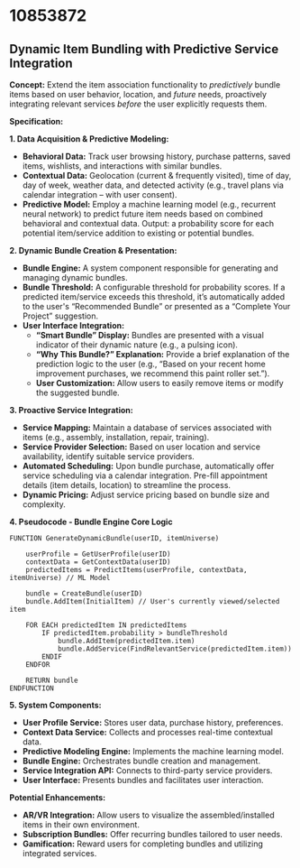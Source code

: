 # 10853872

## Dynamic Item Bundling with Predictive Service Integration

**Concept:** Extend the item association functionality to *predictively* bundle items based on user behavior, location, and *future* needs, proactively integrating relevant services *before* the user explicitly requests them.

**Specification:**

**1. Data Acquisition & Predictive Modeling:**

*   **Behavioral Data:** Track user browsing history, purchase patterns, saved items, wishlists, and interactions with similar bundles.
*   **Contextual Data:** Geolocation (current & frequently visited), time of day, day of week, weather data, and detected activity (e.g., travel plans via calendar integration – with user consent).
*   **Predictive Model:** Employ a machine learning model (e.g., recurrent neural network) to predict future item needs based on combined behavioral and contextual data. Output: a probability score for each potential item/service addition to existing or potential bundles.

**2. Dynamic Bundle Creation & Presentation:**

*   **Bundle Engine:** A system component responsible for generating and managing dynamic bundles.
*   **Bundle Threshold:** A configurable threshold for probability scores.  If a predicted item/service exceeds this threshold, it’s automatically added to the user's “Recommended Bundle” or presented as a “Complete Your Project” suggestion.
*   **User Interface Integration:**
    *   **“Smart Bundle” Display:** Bundles are presented with a visual indicator of their dynamic nature (e.g., a pulsing icon).
    *   **“Why This Bundle?” Explanation:** Provide a brief explanation of the prediction logic to the user (e.g., “Based on your recent home improvement purchases, we recommend this paint roller set.”).
    *   **User Customization:** Allow users to easily remove items or modify the suggested bundle.

**3. Proactive Service Integration:**

*   **Service Mapping:** Maintain a database of services associated with items (e.g., assembly, installation, repair, training).
*   **Service Provider Selection:** Based on user location and service availability, identify suitable service providers.
*   **Automated Scheduling:** Upon bundle purchase, automatically offer service scheduling via a calendar integration.  Pre-fill appointment details (item details, location) to streamline the process.
*   **Dynamic Pricing:** Adjust service pricing based on bundle size and complexity.

**4.  Pseudocode - Bundle Engine Core Logic**

```
FUNCTION GenerateDynamicBundle(userID, itemUniverse)

    userProfile = GetUserProfile(userID)
    contextData = GetContextData(userID)
    predictedItems = PredictItems(userProfile, contextData, itemUniverse) // ML Model

    bundle = CreateBundle(userID)
    bundle.AddItem(InitialItem) // User's currently viewed/selected item

    FOR EACH predictedItem IN predictedItems
        IF predictedItem.probability > bundleThreshold
            bundle.AddItem(predictedItem.item)
            bundle.AddService(FindRelevantService(predictedItem.item))
        ENDIF
    ENDFOR

    RETURN bundle
ENDFUNCTION
```

**5.  System Components:**

*   **User Profile Service:** Stores user data, purchase history, preferences.
*   **Context Data Service:** Collects and processes real-time contextual data.
*   **Predictive Modeling Engine:**  Implements the machine learning model.
*   **Bundle Engine:** Orchestrates bundle creation and management.
*   **Service Integration API:**  Connects to third-party service providers.
*   **User Interface:** Presents bundles and facilitates user interaction.

**Potential Enhancements:**

*   **AR/VR Integration:** Allow users to visualize the assembled/installed items in their own environment.
*   **Subscription Bundles:** Offer recurring bundles tailored to user needs.
*   **Gamification:** Reward users for completing bundles and utilizing integrated services.